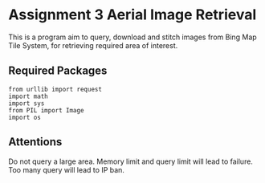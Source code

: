 # Assignment 3 Aerial Image Retrieval

This is a program aim to query, download and stitch images from Bing Map Tile System, for retrieving required area of interest.

## Required Packages

```
from urllib import request
import math
import sys
from PIL import Image
import os
```

## Attentions

Do not query a large area. Memory limit and query limit will lead to failure. Too many query will lead to IP ban.
